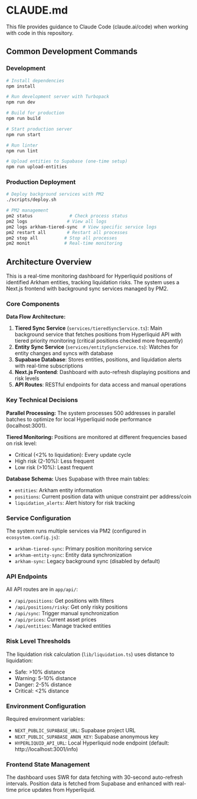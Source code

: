 # CLAUDE.md

This file provides guidance to Claude Code (claude.ai/code) when working with code in this repository.

## Common Development Commands

### Development
```bash
# Install dependencies
npm install

# Run development server with Turbopack
npm run dev

# Build for production
npm run build

# Start production server
npm run start

# Run linter
npm run lint

# Upload entities to Supabase (one-time setup)
npm run upload-entities
```

### Production Deployment
```bash
# Deploy background services with PM2
./scripts/deploy.sh

# PM2 management
pm2 status              # Check process status
pm2 logs               # View all logs
pm2 logs arkham-tiered-sync  # View specific service logs
pm2 restart all        # Restart all processes
pm2 stop all          # Stop all processes
pm2 monit             # Real-time monitoring
```

## Architecture Overview

This is a real-time monitoring dashboard for Hyperliquid positions of identified Arkham entities, tracking liquidation risks. The system uses a Next.js frontend with background sync services managed by PM2.

### Core Components

**Data Flow Architecture:**
1. **Tiered Sync Service** (`services/tieredSyncService.ts`): Main background service that fetches positions from Hyperliquid API with tiered priority monitoring (critical positions checked more frequently)
2. **Entity Sync Service** (`services/entitySyncService.ts`): Watches for entity changes and syncs with database
3. **Supabase Database**: Stores entities, positions, and liquidation alerts with real-time subscriptions
4. **Next.js Frontend**: Dashboard with auto-refresh displaying positions and risk levels
5. **API Routes**: RESTful endpoints for data access and manual operations

### Key Technical Decisions

**Parallel Processing:** The system processes 500 addresses in parallel batches to optimize for local Hyperliquid node performance (localhost:3001).

**Tiered Monitoring:** Positions are monitored at different frequencies based on risk level:
- Critical (<2% to liquidation): Every update cycle
- High risk (2-10%): Less frequent
- Low risk (>10%): Least frequent

**Database Schema:** Uses Supabase with three main tables:
- `entities`: Arkham entity information
- `positions`: Current position data with unique constraint per address/coin
- `liquidation_alerts`: Alert history for risk tracking

### Service Configuration

The system runs multiple services via PM2 (configured in `ecosystem.config.js`):
- `arkham-tiered-sync`: Primary position monitoring service
- `arkham-entity-sync`: Entity data synchronization
- `arkham-sync`: Legacy background sync (disabled by default)

### API Endpoints

All API routes are in `app/api/`:
- `/api/positions`: Get positions with filters
- `/api/positions/risky`: Get only risky positions
- `/api/sync`: Trigger manual synchronization
- `/api/prices`: Current asset prices
- `/api/entities`: Manage tracked entities

### Risk Level Thresholds

The liquidation risk calculation (`lib/liquidation.ts`) uses distance to liquidation:
- Safe: >10% distance
- Warning: 5-10% distance
- Danger: 2-5% distance
- Critical: <2% distance

### Environment Configuration

Required environment variables:
- `NEXT_PUBLIC_SUPABASE_URL`: Supabase project URL
- `NEXT_PUBLIC_SUPABASE_ANON_KEY`: Supabase anonymous key
- `HYPERLIQUID_API_URL`: Local Hyperliquid node endpoint (default: http://localhost:3001/info)

### Frontend State Management

The dashboard uses SWR for data fetching with 30-second auto-refresh intervals. Position data is fetched from Supabase and enhanced with real-time price updates from Hyperliquid.